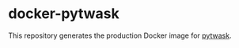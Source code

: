 # docker-pytwask
This repository generates the production Docker image for [pytwask](https://github.com/renweizhukov/pytwask).
